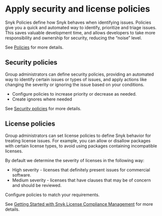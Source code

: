 # Apply security and license policies

Snyk Policies define how Snyk behaves when identifying issues. Policies give you a quick and automated way to identify, prioritize and triage issues. This saves valuable development time, and allows developers to take more responsibility and ownership for security, reducing the “noise” level.

See [Policies](../../../manage-issues/policies/) for more details.

## Security policies

Group administrators can define security policies, providing an automated way to identify certain issues or types of issues, and apply actions like changing the severity or ignoring the issue based on your conditions.&#x20;

* Configure policies to increase priority or decrease as needed.&#x20;
* Create ignores where needed

See [Security policies](../../../manage-issues/policies/security-policies/) for more details.

## License policies

Group administrators can set license policies to define Snyk behavior for treating license issues. For example, you can allow or disallow packages with certain license types, to avoid using packages containing incompatible licenses.

By default we determine the severity of licenses in the following way:

* High severity - licenses that definitely present issues for commercial software.
* Medium severity - licenses that have clauses that may be of concern and should be reviewed.

Configure policies to match your requirements.

See [Getting Started with Snyk License Compliance Management](../../../scan-applications/start-scanning/scan-open-source-libraries-and-licenses/snyk-license-compliance-management.md) for more details.







